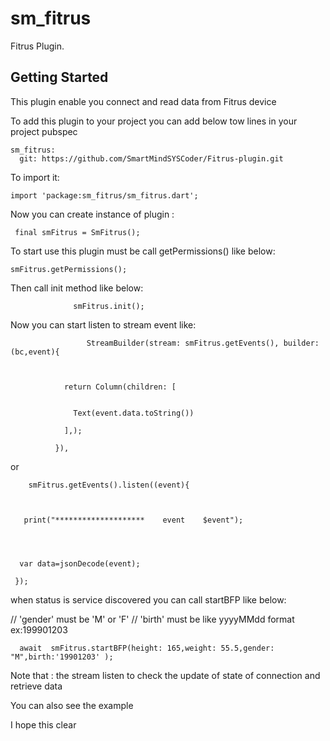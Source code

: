 # sm_fitrus

Fitrus Plugin.

## Getting Started
This plugin enable you connect and read data from Fitrus device

To add this plugin to your project you can add below tow lines in your project pubspec

    sm_fitrus:
      git: https://github.com/SmartMindSYSCoder/Fitrus-plugin.git

To import it:
    
    import 'package:sm_fitrus/sm_fitrus.dart';

Now you can create instance of plugin :

     final smFitrus = SmFitrus();


To start use this plugin must be call getPermissions() like below:
         

    smFitrus.getPermissions();


Then call init  method like below:


                  smFitrus.init();

Now you can start listen to stream event  like:

                     StreamBuilder(stream: smFitrus.getEvents(), builder: (bc,event){



                return Column(children: [


                  Text(event.data.toString())

                ],);

              }),


or 


        smFitrus.getEvents().listen((event){



       print("********************    event    $event");




      var data=jsonDecode(event);

     });




      

   when status is service discovered  you can call startBFP  like below:

// 'gender' must be 'M' or 'F'
// 'birth'  must be like yyyyMMdd format ex:199901203


      await  smFitrus.startBFP(height: 165,weight: 55.5,gender: "M",birth:'19901203' );


Note that :  the stream listen to check the update of state of connection and retrieve data


You can also see the example

I hope this clear 